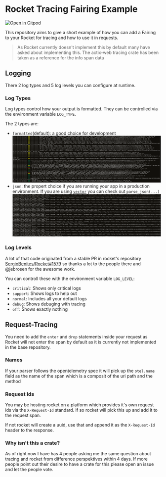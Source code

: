 # Rocket Tracing Fairing Example
[![Open in Gitpod](https://gitpod.io/button/open-in-gitpod.svg)](https://gitpod.io/#https://github.com/somehowchris/rocket-tracing-fairing-example)

This repository aims to give a short example of how you can add a Fairing to your Rocket for tracing and how to use it in requests.
> As Rocket currently doesn't implement this by default many have asked about implementing this. The actix-web tracing crate has been taken as a reference for the info span data


## Logging

There 2 log types and 5 log levels you can configure at runtime.

### Log Types

Log types control how your output is formatted. They can be controlled via the environment variable `LOG_TYPE`.

The 2 types are:
- `formatted`(default): a good choice for development
![](./.static/formatted_output.png)
- `json`: the propert choice if you are running your app in a production environment. If you are using [`vector`](https://vector.dev) you can check out `parse_json(...)`
![](./.static/json_output.png)

### Log Levels

A lot of that code originated from a stable PR in rocket's repository [SergioBenites/Rocket#1579](https://github.com/SergioBenitez/Rocket/pull/1579) so thanks a lot to the people there and @jebrosen for the awesome work.

You can controll these with the environment variable `LOG_LEVEL`:
- `critical`: Shows only critical logs
- `support`: Shows logs to help out
- `normal`: Includes all your default logs
- `debug`: Shows debuging with tracing 
- `off`: Shows exactly nothing

## Request-Tracing

You need to add the `enter` and `drop` statements inside your request as Rocket will not enter the span by default as it is currently not implemented in the base repository.

### Names

If your parser follows the opentelemetry spec it will pick up the `otel.name` field as the name of the span which is a composit of the uri path and the method

### Request Ids

You may be hosting rocket on a platform which provides it's own request ids via the `X-Request-Id` standard. If so rocket will pick this up and add it to the request span.

If not rocket will create a uuid, use that and append it as the `X-Request-Id` header to the response.

### Why isn't this a crate?

As of right now I have has 4 people asking me the same question about tracing and rocket from difference perspektives within 4 days. If more people point out their desire to have a crate for this please open an issue and let the people vote.